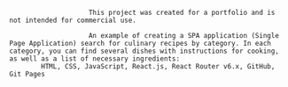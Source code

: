 						This project was created for a portfolio and is not intended for commercial use.

						An example of creating a SPA application (Single Page Application) search for culinary recipes by category. In each category, you can find several dishes with instructions for cooking, as well as a list of necessary ingredients:
            HTML, CSS, JavaScript, React.js, React Router v6.x, GitHub, Git Pages
	
